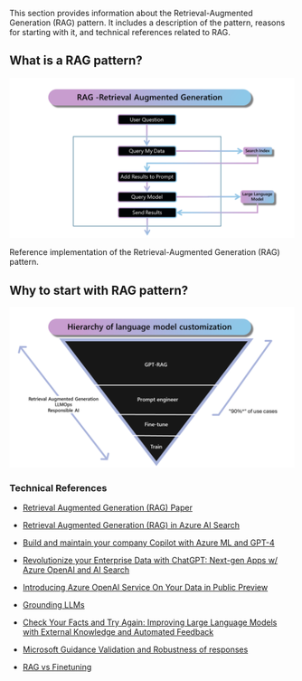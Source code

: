 This section provides information about the Retrieval-Augmented Generation (RAG) pattern. It includes a description of the pattern, reasons for starting with it, and technical references related to RAG.

## What is a RAG pattern?

<img src="../media/ragconcepts-RAG2.PNG" alt="Retrieval-Augmented Generation (RAG) pattern" width="1024">

Reference implementation of the Retrieval-Augmented Generation (RAG) pattern. 

## Why to start with RAG pattern?

<img src="../media/ragconcepts-RAG1.PNG" alt="Why RAG?" width="1024">

### Technical References

* [Retrieval Augmented Generation (RAG) Paper](https://arxiv.org/abs/2005.11401)

* [Retrieval Augmented Generation (RAG) in Azure AI Search](https://learn.microsoft.com/en-us/azure/search/retrieval-augmented-generation-overview)

* [Build and maintain your company Copilot with Azure ML and GPT-4](https://www.youtube.com/watch?si=B2tjsq4z4R7rksEw&v=2meEvuWAyXs)

* [Revolutionize your Enterprise Data with ChatGPT: Next-gen Apps w/ Azure OpenAI and AI Search](https://aka.ms/entgptsearchblog)
  
* [Introducing Azure OpenAI Service On Your Data in Public Preview](https://techcommunity.microsoft.com/t5/ai-cognitive-services-blog/introducing-azure-openai-service-on-your-data-in-public-preview/ba-p/3847000)
  
* [Grounding LLMs](https://techcommunity.microsoft.com/t5/fasttrack-for-azure/grounding-llms/ba-p/3843857#:~:text=What%20is%20Grounding%3F,relevance%20of%20the%20generated%20output.)

* [Check Your Facts and Try Again: Improving Large Language Models with External Knowledge and Automated Feedback](https://www.microsoft.com/en-us/research/group/deep-learning-group/articles/check-your-facts-and-try-again-improving-large-language-models-with-external-knowledge-and-automated-feedback/)

* [Microsoft Guidance Validation and Robustness of responses](https://lnkd.in/ggeSQmsV)

* [RAG vs Finetuning](https://towardsdatascience.com/rag-vs-finetuning-which-is-the-best-tool-to-boost-your-llm-application-94654b1eaba7)
